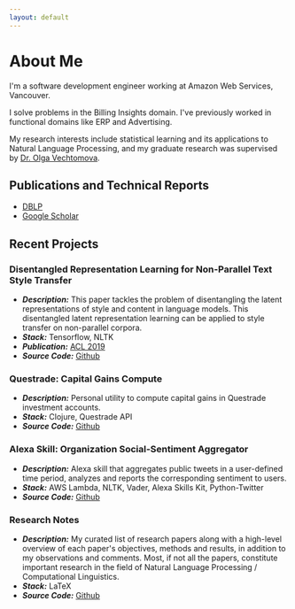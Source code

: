 ```yaml
---
layout: default
---
```

# About Me

I'm a software development engineer working at Amazon Web Services, Vancouver. 

I solve problems in the Billing Insights domain. I've previously worked in functional domains like ERP and Advertising.

My research interests include statistical learning and its applications to Natural Language Processing, and my graduate research was supervised by [Dr. Olga Vechtomova](http://ov-research.uwaterloo.ca/).

## Publications and Technical Reports

* [DBLP](http://dblp.uni-trier.de/pers/hd/j/John:Vineet)
* [Google Scholar](https://scholar.google.ca/citations?user=8sHrLnkAAAAJ&hl=en)

## Recent Projects

### Disentangled Representation Learning for Non-Parallel Text Style Transfer

* **_Description:_** This paper tackles the problem of disentangling the latent representations of style and content in language models.  This disentangled latent representation learning can be applied to style transfer on non-parallel corpora.
* **_Stack:_** Tensorflow, NLTK
* **_Publication:_** [ACL 2019](https://www.aclweb.org/anthology/P19-1041/)
* **_Source Code:_** [Github](https://github.com/vineetjohn/linguistic-style-transfer)

### Questrade: Capital Gains Compute

* **_Description:_** Personal utility to compute capital gains in Questrade investment accounts.
* **_Stack:_** Clojure, Questrade API
* **_Source Code:_** [Github](https://github.com/vineetjohn/clojure-questrade)


### Alexa Skill: Organization Social-Sentiment Aggregator

* **_Description:_** Alexa skill that aggregates public tweets in a user-defined time period, analyzes and reports the corresponding sentiment to users.
* **_Stack:_** AWS Lambda, NLTK, Vader, Alexa Skills Kit, Python-Twitter
* **_Source Code:_** [Github](https://github.com/v1n337/organization-sentiment-skill)

### Research Notes

* **_Description:_** My curated list of research papers along with a high-level overview of each paper's objectives, methods and results, in addition to my observations and comments. Most, if not all the papers, constitute important research in the field of Natural Language Processing / Computational Linguistics.
* **_Stack:_** LaTeX
* **_Source Code:_** [Github](https://github.com/v1n337/research-review-notes)
